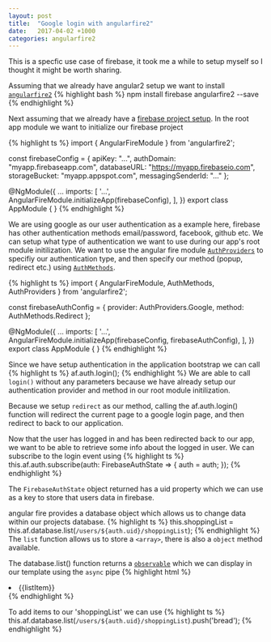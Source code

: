 ```yaml
---
layout: post
title:  "Google login with angularfire2"
date:   2017-04-02 +1000
categories: angularfire2
---
```


This is a specfic use case of firebase, it took me a while to setup myself so I thought it might be worth sharing.

Assuming that we already have angular2 setup we want to install [`angularfire2`](https://github.com/angular/angularfire2)
{% highlight bash %}
npm install firebase angularfire2 --save
{% endhighlight %}

Next assuming that we already have a [firebase project setup](https://firebase.google.com/docs/web/setup). In the root app module we want to initialize our firebase project

{% highlight ts %}
import { AngularFireModule } from 'angularfire2';

const firebaseConfig = {
	apiKey: "...",
	authDomain: "myapp.firebaseapp.com",
	databaseURL: "https://myapp.firebaseio.com",
	storageBucket: "myapp.appspot.com",
	messagingSenderId: "..."
};

@NgModule({
	...
	imports: [
		'...',
		AngularFireModule.initializeApp(firebaseConfig),
	],
})
export class AppModule { }
{% endhighlight %}

We are using google as our user authentication as a example here, firebase has other authentication methods email/password, facebook, github etc. We can setup what type of authentication we want to use during our app's root module initilization. We want to use the angular fire module [`AuthProviders`](https://github.com/angular/angularfire2/blob/master/docs/5-user-authentication.md) to specifiy our authentication type, and then specify our method (popup, redirect etc.) using [`AuthMethods`](https://github.com/angular/angularfire2/blob/master/docs/5-user-authentication.md).

{% highlight ts %}
import { AngularFireModule, AuthMethods, AuthProviders } from 'angularfire2';

const firebaseAuthConfig = {
  provider: AuthProviders.Google,
  method: AuthMethods.Redirect
};

@NgModule({
	...
	imports: [
		'...',
		AngularFireModule.initializeApp(firebaseConfig, firebaseAuthConfig),
	],
})
export class AppModule { }
{% endhighlight %}

Since we have setup authentication in the application bootstrap we can call 
{% highlight ts %}
af.auth.login();
{% endhighlight %}
We are able to call `login()` without any parameters because we have already setup our authentication provider and method in our root module initilization.

Because we setup `redirect` as our method, calling the af.auth.login() function will redirect the current page to a google login page, and then redirect to back to our application.

Now that the user has logged in and has been redirected back to our app, we want to be able to retrieve some info about the logged in user. We can subscribe to the login event using 
{% highlight ts %}
this.af.auth.subscribe(auth: FirebaseAuthState => {
	auth = auth;
});
{% endhighlight %}

The `FirebaseAuthState` object returned has a uid property which we can use as a key to store that users data in firebase.

angular fire provides a database object which allows us to change data within our projects database.
{% highlight ts %}
this.shoppingList = this.af.database.list(`/users/${auth.uid}/shoppingList`);
{% endhighlight %}
The `list` function allows us to store a `<array>`, there is also a `object` method available.

The database.list() function returns a [`observable`](http://reactivex.io/documentation/observable.html) which we can display in our template using the `async` pipe
{% highlight html %}
<li *ngFor="let listItem of shoppingList | async">
	{{listItem}}
</li>
{% endhighlight %}

To add items to our 'shoppingList' we can use
{% highlight ts %}
this.af.database.list(`/users/${auth.uid}/shoppingList`).push('bread');
{% endhighlight %}

